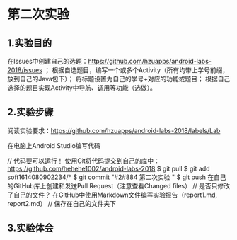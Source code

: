 # 第二次实验
## 1.实验目的
 在Issues中创建自己的选题：https://github.com/hzuapps/android-labs-2018/issues ；
 根据自选题目，编写一个或多个Activity（所有均带上学号前缀，放到自己的Java包下）；
 将标题设置为自己的学号+对应的功能或题目；
 根据自己选择的题目实现Activity中导航、调用等功能（选做）。
## 2.实验步骤 
   阅读实验要求：https://github.com/hzuapps/android-labs-2018/labels/Lab

  在电脑上Android Studio编写代码

// 代码要可以运行！
使用Git将代码提交到自己的库中：https://github.com/hehehe1002/android-labs-2018
$ git pull
$ git add soft1614080902234/*
$ git commit "#2#884 第二次实验 "
$ git push
在自己的GitHub库上创建和发送Pull Request（注意查看Changed files）
// 是否只修改了自己的文件？
在GitHub中使用Markdown文件编写实验报告（report1.md, report2.md）
// 保存在自己的文件夹下
 
## 3.实验体会
   

